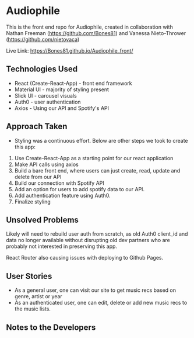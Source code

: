 # Audiophile

This is the front end repo for Audiophile, created in collaboration with Nathan Freeman (<https://github.com/Bones81>) and Vanessa Nieto-Thrower (<https://github.com/nietovaca>)

Live Link: <https://Bones81.github.io/Audiophile_front/>

## Technologies Used

* React (Create-React-App) - front end framework
* Material UI - majority of styling present
* Slick UI - carousel visuals
* Auth0 - user authentication
* Axios - Using our API and Spotify's API

## Approach Taken

* Styling was a continuous effort. Below are other steps we took to create this app:

1. Use Create-React-App as a starting point for our react application
2. Make API calls using axios
3. Build a bare front end, where users can just create, read, update and delete from our API
4. Build our connection with Spotify API
5. Add an option for users to add spotify data to our API.
6. Add authentication feature using Auth0.
7. Finalize styling

## Unsolved Problems

Likely will need to rebuild user auth from scratch, as old Auth0 client_id and data no longer available without disrupting old dev partners who are probably not interested in preserving this app.

React Router also causing issues with deploying to Github Pages. 

## User Stories

* As a general user, one can visit our site to get music recs based on genre, artist or year
* As an authenticated user, one can edit, delete or add new music recs to the music lists.

## Notes to the Developers
